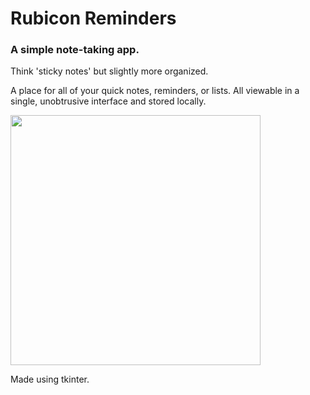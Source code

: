 # Rubicon Reminders

### A simple note-taking app. 

Think 'sticky notes' but slightly more organized.

A place for all of your quick notes, reminders, or lists. All viewable in a single, unobtrusive interface and stored locally.

<img src="https://i.gyazo.com/c0713b447a39f10e9ff8cada30aa1533.png" width="400">

Made using tkinter.
